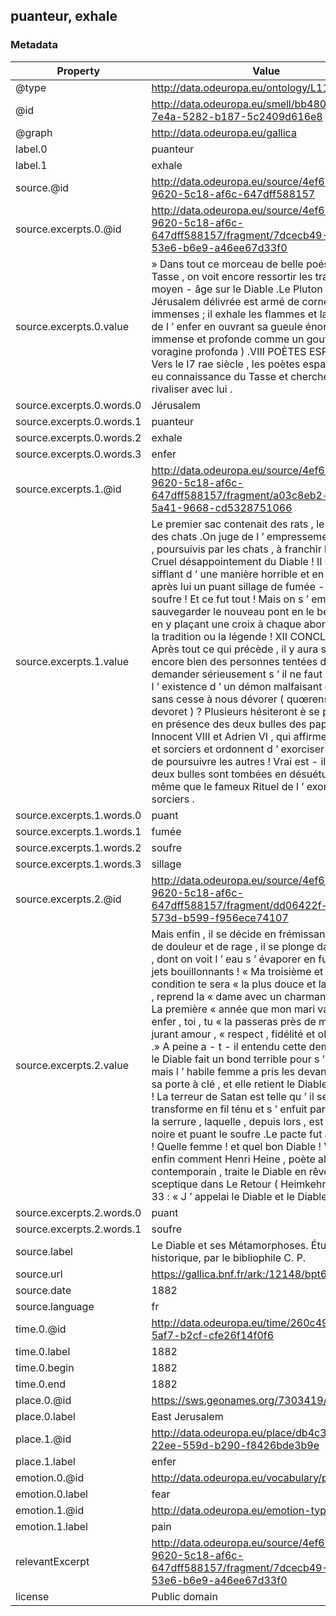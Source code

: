 ## puanteur, exhale

### Metadata

| Property | Value |
| -------- | ----- |
| @type | http://data.odeuropa.eu/ontology/L11_Smell |
| @id | http://data.odeuropa.eu/smell/bb4808a8-7e4a-5282-b187-5c2409d616e8 |
| @graph | http://data.odeuropa.eu/gallica |
| label.0 | puanteur |
| label.1 | exhale |
| source.@id | http://data.odeuropa.eu/source/4ef61164-9620-5c18-af6c-647dff588157 |
| source.excerpts.0.@id | http://data.odeuropa.eu/source/4ef61164-9620-5c18-af6c-647dff588157/fragment/7dcecb49-6a96-53e6-b6e9-a46ee67d33f0 |
| source.excerpts.0.value | » Dans tout ce morceau de belle poésie chez le Tasse , on voit encore ressortir les traditions du moyen - âge sur le Diable .Le Pluton de la Jérusalem délivrée est armé de cornes immenses ; il exhale les flammes et la puanteur de l ’ enfer en ouvrant sa gueule énorme , immense et profonde comme un gouffre ( voragine profonda ) .VIII POÈTES ESPAGNOLS Vers le I7 rae siècle , les poètes espagnols ont eu connaissance du Tasse et cherchent à rivaliser avec lui . |
| source.excerpts.0.words.0 | Jérusalem |
| source.excerpts.0.words.1 | puanteur |
| source.excerpts.0.words.2 | exhale |
| source.excerpts.0.words.3 | enfer |
| source.excerpts.1.@id | http://data.odeuropa.eu/source/4ef61164-9620-5c18-af6c-647dff588157/fragment/a03c8eb2-e535-5a41-9668-cd5328751066 |
| source.excerpts.1.value | Le premier sac contenait des rats , le second des chats .On juge de l ’ empressement des rats , poursuivis par les chats , à franchir le pont ! Cruel désappointement du Diable ! Il s ’ enfuit en sifflant d ’ une manière horrible et en laissant après lui un puant sillage de fumée - 93 - et de soufre ! Et ce fut tout ! Mais on s ’ empressa de sauvegarder le nouveau pont en le bénissant et en y plaçant une croix à chaque abord .Telle est la tradition ou la légende ! XII CONCLUSION Après tout ce qui précède , il y aura sans doute encore bien des personnes tentées de se demander sérieusement s ’ il ne faut pas croire à l ’ existence d ’ un démon malfaisant qui cherche sans cesse à nous dévorer ( quœrens quent devoret ) ? Plusieurs hésiteront è se prononcer en présence des deux bulles des papes Innocent VIII et Adrien VI , qui affirment démons et sorciers et ordonnent d ’ exorciser les uns et de poursuivre les autres ! Vrai est - il que ces deux bulles sont tombées en désuétude , de même que le fameux Rituel de l ’ exorcisme des sorciers . |
| source.excerpts.1.words.0 | puant |
| source.excerpts.1.words.1 | fumée |
| source.excerpts.1.words.2 | soufre |
| source.excerpts.1.words.3 | sillage |
| source.excerpts.2.@id | http://data.odeuropa.eu/source/4ef61164-9620-5c18-af6c-647dff588157/fragment/dd06422f-6bdb-573d-b599-f956ece74107 |
| source.excerpts.2.value | Mais enfin , il se décide en frémissant ; et hurlant de douleur et de rage , il se plonge dans la cuve , dont on voit l ’ eau s ’ évaporer en fumée et en jets bouillonnants ! « Ma troisième et dernière condition te sera « la plus douce et la plus facile , reprend la « dame avec un charmant sourire : La première « année que mon mari va passer en enfer , toi , tu « la passeras près de moi , en me jurant amour , « respect , fidélité et obéissance .» A peine a - t - il entendu cette demande que le Diable fait un bond terrible pour s ’ enfuir ; mais l ’ habile femme a pris les devants , fermé sa porte à clé , et elle retient le Diable prisonnier ! La terreur de Satan est telle qu ’ il se transforme en fil ténu et s ’ enfuit par le trou de la serrure , laquelle , depuis lors , est restée noire et puant le soufre .Le pacte fut ainsi rompu ! Quelle femme ! et quel bon Diable ! Voyons enfin comment Henri Heine , poète allemand contemporain , traite le Diable en rêveur et en sceptique dans Le Retour ( Heimkehr ) , strophe 33 : « J ’ appelai le Diable et le Diable vint . |
| source.excerpts.2.words.0 | puant |
| source.excerpts.2.words.1 | soufre |
| source.label | Le Diable et ses Métamorphoses. Étude historique, par le bibliophile C. P. |
| source.url | https://gallica.bnf.fr/ark:/12148/bpt6k3136329 |
| source.date | 1882 |
| source.language | fr |
| time.0.@id | http://data.odeuropa.eu/time/260c497d-a092-5af7-b2cf-cfe26f14f0f6 |
| time.0.label | 1882 |
| time.0.begin | 1882 |
| time.0.end | 1882 |
| place.0.@id | https://sws.geonames.org/7303419/ |
| place.0.label | East Jerusalem |
| place.1.@id | http://data.odeuropa.eu/place/db4c3539-22ee-559d-b290-f8426bde3b9e |
| place.1.label | enfer |
| emotion.0.@id | http://data.odeuropa.eu/vocabulary/plutchik/fear |
| emotion.0.label | fear |
| emotion.1.@id | http://data.odeuropa.eu/emotion-type/pain |
| emotion.1.label | pain |
| relevantExcerpt | http://data.odeuropa.eu/source/4ef61164-9620-5c18-af6c-647dff588157/fragment/7dcecb49-6a96-53e6-b6e9-a46ee67d33f0 |
| license | Public domain |
